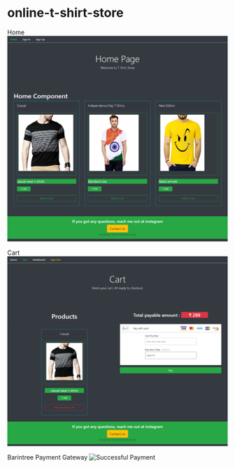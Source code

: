 # online-t-shirt-store

Home
![Home Page](https://github.com/im-ayush/online-t-shirt-store/blob/master/home.png)

Cart
![Cart View](https://github.com/im-ayush/online-t-shirt-store/blob/master/cart.png)

Barintree Payment Gateway
![Successful Payment](https://github.com/im-ayush/online-t-shirt-store/blob/master/payment.png)
